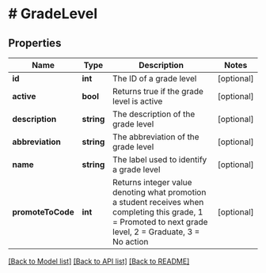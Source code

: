 # # GradeLevel

## Properties

Name | Type | Description | Notes
------------ | ------------- | ------------- | -------------
**id** | **int** | The ID of a grade level | [optional]
**active** | **bool** | Returns true if the grade level is active | [optional]
**description** | **string** | The description of the grade level | [optional]
**abbreviation** | **string** | The abbreviation of the grade level | [optional]
**name** | **string** | The label used to identify a grade level | [optional]
**promoteToCode** | **int** | Returns integer value denoting what promotion a student receives when completing this grade, 1 &#x3D; Promoted to next grade level, 2 &#x3D; Graduate, 3 &#x3D; No action | [optional]

[[Back to Model list]](../../README.md#models) [[Back to API list]](../../README.md#endpoints) [[Back to README]](../../README.md)
